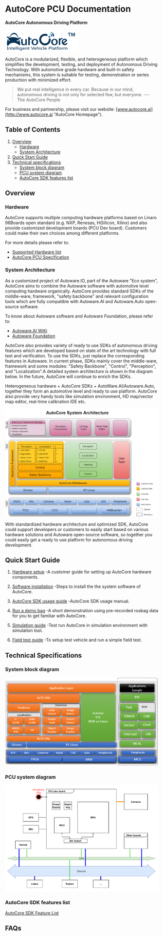 # AutoCore PCU Documentation

**AutoCore Autonomous Driving Platform**


![autoCore](docs/images/Logo.png "AutoCore")


AutoCore is a modularized, flexible, and heterogeneous platform which simplifies the development, testing, and deployment of Autonomous Driving Technology. With automotive grade hardware and built-in safety mechanisms, this system is suitable for testing, demonstration or series production with minimized effort.

> We put real intelligence in every car. Because in our mind, autonomous driving is not only for selected few, but everyone.
 --- The AutoCore People

For business and partnership, please visit our website: [www.autocore.ai](http://www.autocore.ai "AutoCore Homepage").
## Table of Contents

1. [Overview](#overview)  
   - [Hardware](#hardware)  
   - [System Architecture](#system-architecture) 
2. [Quick Start Guide](#quick-start-guide)  
3. [Technical specifications](#technical-specifications)  
   - [System block diagram](#system-block-diagram)  
   - [PCU system diagram](#pcu-system-diagram)  
   - [AutoCore SDK features list](#autoCore-sdk-features-list)  

## Overview

### Hardware

AutoCore supports multiple computing hardware platforms based on Linaro 96Boards open standard (e.g. NXP, Renesas, HiSilicon, Xilinx) and also provide customized development boards (PCU Dev board). Customers could make their own choices among different platforms.

For more details please refer to:

* [Supported Hardware list](docs/Supported_hardware_list.md)  
* [AutoCore PCU Specification](docs/Pcu_specification.md)  

### System Architecture

As a customized project of Autoware.IO, part of the Autoware "Eco system", AutoCore aims to combine the Autoware software with automotive level computing hardware organically. AutoCore provides standard SDKs of the middle-ware, framework, "safety backbone" and relevant configuration tools which are fully compatible with Autoware.AI and Autoware.Auto open-source software.

To know about Autoware software and Autoware Foundation, please refer to:

* [Autoware.AI WiKi](https://gitlab.com/autowarefoundation/autoware.ai/autoware/wikis/home)  
* [Autoware Foundation](https://www.autoware.org/)

 AutoCore also provides variety of ready to use SDKs of autonomous driving features which are developed based on state of the art technology with full test and verification. To use the SDKs, just replace the corresponding features in Autoware. In current phase, SDKs mainly cover the middle-ware, framework and some modules: "Safety Backbone", "Control", "Perception", and "Localization".A detailed system architecture is shown in the diagram below. In the future, AutoCore will continue to enrich the SDKs.

 Heterogeneous hardware + AutoCore SDKs + AutoWare.AI/Autoware.Auto, together they form an automotive level and ready to use platform. AutoCore also provide very handy tools like simulation environment, HD map/vector map editor, real-time calibration IDE etc.

![System Architecture](docs/images/System_architecture.png "System architecture")

With standardized hardware architecture and optimized SDK, AutoCore could support developers or customers to easily start based on various hardware solutions and Autoware open-source software, so together you could easily get a ready to use platform for autonomous driving development. 

## Quick Start Guide

1. [Hardware setup](docs/Hardware_setup.md "Hardware setup") -A customer guide for setting up AutoCore hardware components.

2. [Software installation](docs/Software_installation.md)  -Steps to install the the system software of AutoCore.

3. [AutoCore SDK usage guide](docs/Sdk_guide.md) -AutoCore SDK usage manual.

4. [Run a demo bag](docs/Demo_bag.md "Software Installation") -A short demonstration using pre-recorded rosbag data for you to get familiar with AutoCore.

5. [Simulation guide](docs/Simulation.md) -Test run AutoCore in simulation environment with simulation tool.

6. [Field test guide](docs/Test_guide.md) -To setup test vehicle and run a simple field test.


## Technical Specifications

### System block diagram

![Block diagram](docs/images/System_block_diagram.png "Block diagram")

### PCU system diagram

![PCU system diagram](docs/images/Pcu_sys_diag.png "PCU system diagram")

### AutoCore SDK features list

[AutoCore SDK Feature List](Sdk_feature_list.md)

## FAQs

